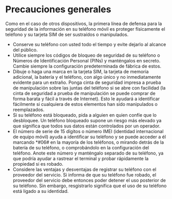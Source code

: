 [Title]: # (Precauciones generales)
[Difficulty]: # (Principiante)
[Order]: # (5)

# Precauciones generales

Como en el caso de otros dispositivos, la primera línea de defensa para la seguridad de la información en su teléfono móvil es proteger físicamente el teléfono y su tarjeta SIM de ser sustraídos o manipulados.

*   Conserve su teléfono con usted todo el tiempo y evite dejarlo al alcance del público.
*   Utilice siempre los códigos de bloqueo de seguridad de su teléfono o Números de Identificación Personal (PINs) y manténgalos en secreto. Cambie siempre la configuración predeterminada de fábrica de estos.
*   Dibuje o haga una marca en la tarjeta SIM, la tarjeta de memoria adicional, la batería y el teléfono, con algo único y no inmediatamente evidente para un extraño. Ponga cinta de seguridad impresa a prueba de manipulación sobre las juntas del teléfono si se abre con facilidad (la cinta de seguridad a prueba de manipulación se puede comprar de forma barata y fácil a través de Internet). Esto le ayudará a identificar fácilmente si cualquiera de estos elementos han sido manipulados o reemplazados.
*   Si su teléfono está bloqueado, pida a alguien en quien confíe que lo desbloquee. Un teléfono bloqueado supone un riesgo más elevado ya que significa que todos sus datos están controlados por un operador.
*   El número de serie de 15 dígitos o número IMEI (identidad internacional de equipo móvil) ayuda a identificar su teléfono y se puede acceder a él marcando *#06# en la mayoría de los teléfonos, o mirando detrás de la batería de su teléfono, o comprobándolo en la configuración del teléfono. Anote este número y manténgalo separado de su teléfono, ya que podría ayudar a rastrear el terminal y probar rápidamente la propiedad si es robado.
*   Considere las ventajas y desventajas de registrar su teléfono con el proveedor del servicio. Si informa de que su teléfono fue robado, el proveedor del servicio debe entonces poder detener el uso posterior de su teléfono. Sin embargo, resgistrarlo significa que el uso de su teléfono está ligado a su identidad.